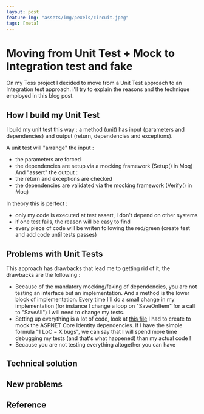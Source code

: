 ```yaml
---
layout: post
feature-img: "assets/img/pexels/circuit.jpeg"
tags: [meta]
---
```


# Moving from Unit Test + Mock to Integration test and fake
On my Toss project I decided to move from a Unit Test approach to an Integration test approach. i'll try to explain the reasons and the technique employed in this blog post.

## How I build my Unit Test

I build my unit test this way : a method (unit) has input (parameters and dependencies) and output (return, dependencies and exceptions). 

A unit test will "arrange" the input :
- the parameters are forced
- the dependencies are setup via a mocking framework (Setup() in Moq)
And "assert" the output :
- the return and exceptions are checked
- the dependencies are validated via the mocking framework (Verify() in Moq)

In theory this is perfect : 
- only my code is executed at test assert, I don't depend on other systems
- if one test fails, the reason will be easy to find
- every piece of code will be writen following the red/green (create test and add code until tests passes)

## Problems with Unit Tests

This approach has drawbacks that lead me to getting rid of it, the drawbacks are the following :
- Because of the mandatory mocking/faking of dependencies, you are not testing an interface but an implementation. And a method is the lower block of implementation. Every time I'll do a small change in my implementation (for instance I change a loop on "SaveOnItem" for a call to "SaveAll") I will need to change my tests.
- Setting up everything is a lot of code, look at [this file](https://github.com/RemiBou/Toss.Blazor/blob/46c2440b4a57e224464d5f6f61cd8b302f54aa47/Toss.E2ETest/Infrastructure/MockHelpers.cs) I had to create to mock the ASPNET Core Identity dependencies. If I have the simple formula "1 LoC  = X bugs", we can say that I will spend more time debugging my tests (and that's what happened) than my actual code !
- Because you are not testing everything altogether you can have

## Technical solution

## New problems

## Reference
